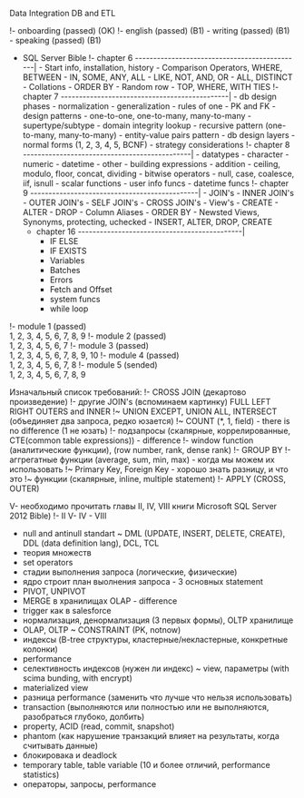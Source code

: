 Data Integration DB and ETL
	
!- onboarding (passed) (OK)
!- english (passed) (B1)
	- writing (passed) (B1)
	- speaking (passed) (B1)
- SQL Server Bible
	!- chapter 6 ----------------------------------------------|
		- Start info, installation, history
		- Comparison Operators, WHERE, BETWEEN
		- IN, SOME, ANY, ALL
		- LIKE, NOT, AND, OR
		- ALL, DISTINCT
		- Collations
		- ORDER BY
		- Random row
		- TOP, WHERE, WITH TIES
	!- chapter 7 ----------------------------------------------|
		- db design phases
		- normalization
		- generalization
		- rules of one
		- PK and FK
		- design patterns
			- one-to-one, one-to-many, many-to-many
			- supertype/subtype
			- domain integrity lookup
			- recursive pattern (one-to-many, many-to-many)
			- entity-value pairs pattern
		- db design layers
		- normal forms (1, 2, 3, 4, 5, BCNF)
		- strategy considerations
	!- chapter 8 ----------------------------------------------|
		- datatypes
			- character
			- numeric
			- datetime
			- other
		- building expressions
			- addition
			- ceiling, modulo, floor, concat, dividing
			- bitwise operators
			- null, case, coalesce, iif, isnull
		- scalar functions
			- user info funcs
			- datetime funcs
	!- chapter 9 ----------------------------------------------|
		- JOIN's
			- INNER JOIN's
			- OUTER JOIN's
			- SELF JOIN's
			- CROSS JOIN's
		- View's
			- CREATE
			- ALTER
			- DROP
		- Column Aliases
		- ORDER BY
		- Newsted Views, Synonyms, protecting, uchecked
		- INSERT, ALTER, DROP, CREATE
	- chapter 16 ---------------------------------------------|
		- IF ELSE
		- IF EXISTS
		- Variables
		- Batches
		- Errors
		- Fetch and Offset
		- system funcs
		- while loop

!- module 1 (passed) <br />
	1, 2, 3, 4, 5, 6, 7, 8, 9
!- module 2 (passed) <br />
	1, 2, 3, 4, 5, 6, 7
!- module 3 (passed) <br />
	1, 2, 3, 4, 5, 6, 7, 8, 9, 10
!- module 4 (passed) <br />
	1, 2, 3, 4, 5, 6, 7, 8
!- module 5 (sended) <br />
	1, 2, 3, 4, 5, 6, 7, 8, 9



Изначальный список требований:
!- CROSS JOIN (декартово произведение)
!- другие JOIN's (вспоминаем картинку) FULL LEFT RIGHT OUTERS and INNER
!~ UNION EXCEPT, UNION ALL, INTERSECT (объединяет два запроса, редко юзается)
!~ COUNT (*, 1, field) - there is no difference (1 не юзать)
!- подзапросы (скалярные, коррелированные, CTE(common table expressions)) - difference
!- window function (аналитические функции), (row number, rank, dense rank)
!- GROUP BY 
!- аггрегатные функции (average, sum, min, max) - когда мы можем их использовать
!~ Primary Key, Foreign Key - хорошо знать разницу, и что это
!~ функции (скалярные, inline, multiple statement)
!- APPLY (CROSS, OUTER)

V- необходимо прочитать главы II, IV, VIII книги Microsoft SQL Server 2012 Bible)
	!- II
	V- IV
	- VIII
- null and antinull standart
~ DML (UPDATE, INSERT, DELETE, CREATE), DDL (data definition lang), DCL, TCL
- теория множеств
- set operators
- стадии выполнения запроса (логические, физические)
- ядро строит план выолнения запроса - 3 основных statement
- PIVOT, UNPIVOT
- MERGE в хранилищах OLAP - difference
- trigger как в salesforce
- нормализация, денормализация (3 первых формы), OLTP хранилище
- OLAP, OLTP
~ CONSTRAINT (PK, notnow)
- индексы (B-tree структуры, кластерные/некластерные, конкретные колонки)
- performance
- селективность индексов (нужен ли индекс)
~ view, параметры (with scima bunding, with encrypt)
- materialized view
- разница performance (заменить что лучше что нельзя использовать)
- transaction (выполняются или полностью или не выполняются, разобраться глубоко, долбить)
- property, ACID (read, commit, snapshot)
- phantom (как нарушение транзакций влияет на результаты, когда считывать данные)
- блокировака и deadlock
- temporary table, table variable (10 и более отличий, performance statistics)
- операторы, запросы, performance

